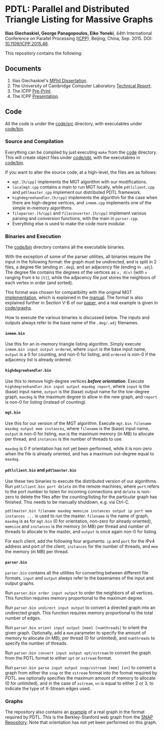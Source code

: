 # PDTL: Parallel and Distributed Triangle Listing for Massive Graphs

**Ilias Giechaskiel, George Panagopoulos, Eiko Yoneki**, 44th International Conference on Parallel Processing ([ICPP](http://icpp2015.tsinghua.edu.cn/program.html#session-4B)), Beijing, China, Sep. 2015. DOI: [10.1109/ICPP.2015.46](https://dx.doi.org/10.1109/ICPP.2015.46).

This repository contains the following:

## Documents

1. Ilias Giechaskiel's [MPhil Dissertation](documents/giechaskiel-dissertation.pdf).
2. The University of Cambridge Computer Laboratory [Technical Report](documents/pdtl-tr.pdf).
3. The ICPP [Pre-Print](documents/pdtl-icpp-preprint.pdf).
4. The ICPP [Presentation](documents/pdtl-icpp-presentation.pdf).

## Code

All the code is under the [code/src](code/src) directory, with executables under [code/bin](code/bin).

### Source and Compilation

Everything can be compiled by just executing `make` from the [code](code) directory. This will create object files under [code/obj](code/obj), with the executables in [code/bin](code/bin).

If you want to alter the source code, at a high-level, the files are as follows:

* `mgt.[h/cpp]` implements the MGT algorithm with our modifications.
* `localmgt.cpp` contains a main to run MGT locally, while `pdtlclient.cpp` and `pdtlmaster.cpp` implement our distributed PDTL framework.
* `highdegreehandler.[h/cpp]` implements the algorithm for the case when there are high-degree vertices, and `inmem.cpp` implements one of the simple in-memory algorithms.
* `fileparser.[h/cpp]` and `fileconverter.[h/cpp]` implement various parsing and conversion functions, with the main in `parser.cpp`.
* Everything else is used to make the code more modular.

### Binaries and Execution

The [code/bin](code/bin) directory contains all the executable binaries.

With the exception of some of the parser utilities, all binaries require the input in the following format: the graph must be undirected, and is split in 2 files, a degree file (ending in `.deg`), and an adjacency file (ending in `.adj`). The degree file contains the degrees of the vertices as `v, d(v)` (with `v` ranging from `0` to `|V|`), while the adjacency file just stores the neighbors of each vertex in order (and sorted).

This format was chosen for compatibility with the original MGT [implementation](http://www.cse.cuhk.edu.hk/~taoyf/paper/codes/trilist/trilist.zip), which is explained in the [manual](http://www.cse.cuhk.edu.hk/~taoyf/paper/codes/trilist/manual). The format is also explained further in Section V-B of our [paper](documents/pdtl-icpp-preprint), and a real example is given in [code/graphs](code/graphs).

How to execute the various binaries is discussed below. The inputs and outputs always refer to the base name of the `.deg/.adj` filenames.

#### `inmem.bin`

Use this for an in-memory triangle listing algorithm. Simply execute `inmem.bin input output ordered`, where `input` is the base input name, `output` is a 0 for counting, and non-0 for listing, and `ordered` is non-0 if the adjacency list is already ordered.

#### `highdegreehandler.bin`

Use this to remove high-degree vertices ***before orientation***. Execute `highdegreehandler.bin input output maxdeg report`, where `input` is the (base) input name, `output` is the (base) output name for the low-degree graph, `maxdeg` is the maximum degree to allow in the new graph, and `report` is non-0 for listing (instead of counting).

#### `mgt.bin`

Use this for our version of the MGT algorithm. Execute `mgt.bin filename maxdeg output mem instances`, where `filename` is the (base) input name, `output` is non-0 for listing, `mem` is the maximum memory (in MB) to allocate per thread, and `instances` is the number of threads to use.

`maxdeg` is 0 if orientation has not yet been performed, while it is non-zero when the file is already oriented, and has a maximum out-degree equal to `maxdeg`.

#### `pdtlclient.bin` and `pdtlmaster.bin`

Use these two binaries to execute the distributed version of our algorithms. Run `pdtlclient.bin port delete` on the remote machines, where `port` refers to the port number to listen for incoming connections and `delete` is non-zero to delete the files after the counting/listing for the particular graph has finished. This needs to be manually shutdown, e.g. via Ctrl-C.

`pdtlmaster.bin filename maxdeg memsize instances output ip port mem instances ...` is used to run the master. `filename` is the name of graph, `maxdeg` is as for `mgt.bin` (0 for orientation, non-zero for already oriented), `memsize` and `instances` is the memory (in MB) per thread and number of threads to allocate to the master, and `output` is once again non-0 for listing.

For each client, add the following four arguments: `ip` and `port` for the IPv4 address and port of the client, `instances` for the number of threads, and `mem` the memory (in MB) per thread.

#### `parser.bin`

`parser.bin` contains all the utilities for converting between different file formats. `input` and `output` always refer to the basenames of the input and output graphs.

Run `parser.bin order input output` to order the neighbors of all vertices. This function requires memory proportional to the maximum degree.

Run `parser.bin undirect input output` to convert a directed graph into an undirected graph. This function requires memory proportional to the total number of edges.

Run `parser.bin orient input output [mem] [numthreads]` to orient the given graph. Optionally, add a `mem` parameter to specify the amount of memory to allocate (in MB), per thread (0 for unlimited), and `numthreads` to specify the number of threads.

Run `parser.bin convert input output opt/xstream` to convert the graph from the PDTL format to either `opt` or `xstream` format.

Run `parser.bin parse input output snap/xstream [mem] [vn]` to convert a graph from either the `snap` or the `xstream` format into the format required by PDTL. `mem` optionally specifies the maximum amount of memory to allocate (0 for unlimited), and in the case of `xstream`, `vn` is equal to either 2 or 3, to indicate the type of X-Stream edges used.


### Graphs

The repository also contains an [example](code/graphs) of a real graph in the format required by PDTL.
This is the Berkley-Stanford web graph from the [SNAP Repository](https://snap.stanford.edu/data/web-BerkStan.html).
Note that orientation has not yet been performed on this graph.
